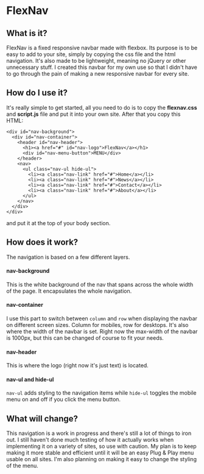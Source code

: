# FlexNav

## What is it?
FlexNav is a fixed responsive navbar made with flexbox. Its purpose is to be easy to add to your site, simply by copying the css file and the html navigation. It's also made to be lightweight, meaning no jQuery or other unnecessary stuff. I created this navbar for my own use so that I didn't have to go through the pain of making a new responsive navbar for every site.

## How do I use it?
It's really simple to get started, all you need to do is to copy the **flexnav.css** and **script.js** file and put it into your own site. After that you copy this HTML:
```
<div id="nav-background">
  <div id="nav-container">
    <header id="nav-header">
      <h1><a href="#" id="nav-logo">FlexNav</a></h1>
      <div id="nav-menu-button">MENU</div>
    </header>
    <nav>
      <ul class="nav-ul hide-ul">
        <li><a class="nav-link" href="#">Home</a></li>
        <li><a class="nav-link" href="#">News</a></li>
        <li><a class="nav-link" href="#">Contact</a></li>
        <li><a class="nav-link" href="#">About</a></li>
      </ul>
    </nav>
  </div>
</div>
```
and put it at the top of your body section.

## How does it work?
The navigation is based on a few different layers.

#### nav-background
This is the white background of the nav that spans across the whole width of the page. It encapsulates the whole navigation.

#### nav-container
I use this part to switch between ```column``` and ```row``` when displaying the navbar on different screen sizes. Column for mobiles, row for desktops. It's also where the width of the navbar is set. Right now the max-width of the navbar is 1000px, but this can be changed of course to fit your needs.

#### nav-header
This is where the logo (right now it's just text) is located.

#### nav-ul and hide-ul
```nav-ul``` adds styling to the navigation items while ```hide-ul``` toggles the mobile menu on and off if you click the menu button.

## What will change?
This navigation is a work in progress and there's still a lot of things to iron out. I still haven't done much testing of how it actually works when implementing it on a variety of sites, so use with caution. My plan is to keep making it more stable and efficient until it will be an easy Plug & Play menu usable on all sites. I'm also planning on making it easy to change the styling of the menu.

